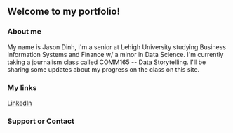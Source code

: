 ## Welcome to my portfolio!

### About me


My name is Jason Dinh, I'm a senior at Lehigh University studying Business Information Systems and Finance w/ a minor in Data Science. I'm currently taking a journalism class called COMM165 -- Data Storytelling. I'll be sharing some updates about my progress on the class on this site.


### My links

[LinkedIn](https://linkedin.com/dinhjason.com)

### Support or Contact
